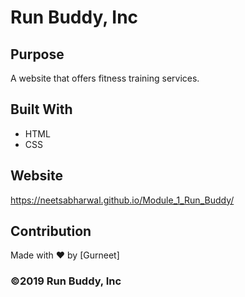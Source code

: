 # Run Buddy, Inc

## Purpose
A website that offers fitness training services. 

## Built With
* HTML
* CSS

## Website
https://neetsabharwal.github.io/Module_1_Run_Buddy/

## Contribution
Made with ❤️ by [Gurneet]

### ©️2019 Run Buddy, Inc 

